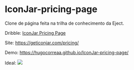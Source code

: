 # IconJar-pricing-page
 Clone de página feita na trilha de conhecimento da Eject.

Dribble: [IconJar Pricing Page](https://dribbble.com/shots/15136775-IconJar-pricing-page)

Site:  https://geticonjar.com/pricing/

Demo: https://hugocorreaa.github.io/IconJar-pricing-page/

Ideal:
![](https://cdn.dribbble.com/users/31687/screenshots/15136775/media/4243851c0fabeb1a8ccc610e170c715f.jpg)

